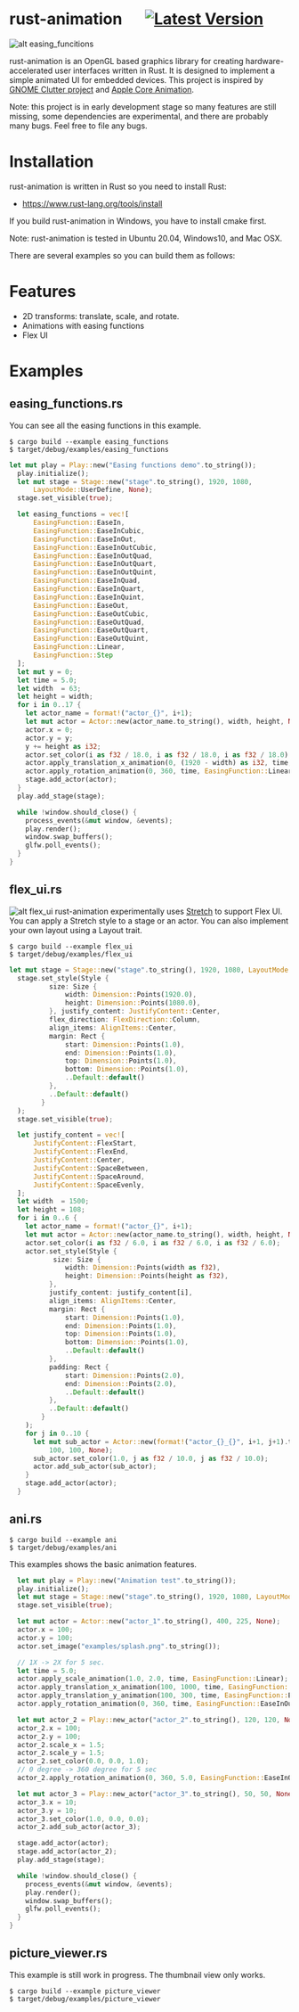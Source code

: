 # rust-animation &emsp;  [![Latest Version]][crates.io] 
[Latest Version]: https://img.shields.io/crates/v/rust-animation.svg
[crates.io]: https://crates.io/crates/rust-animation

![alt easing_funcitions](https://github.com/joone/rust-animation/blob/main/examples/easing_functions.gif?raw=true)

rust-animation is an OpenGL based graphics library for creating hardware-accelerated user interfaces written in Rust. It is designed to implement a simple animated UI for embedded devices. This project is inspired by [GNOME Clutter project](https://en.wikipedia.org/wiki/Clutter_(software)) and [Apple Core Animation](https://en.wikipedia.org/wiki/Core_Animation).

Note: this project is in early development stage so many features are still missing, some dependencies are experimental, and there are probably many bugs. Feel free to file any bugs.

# Installation
rust-animation is written in Rust so you need to install Rust:
* https://www.rust-lang.org/tools/install

If you build rust-animation in Windows, you have to install cmake first.

Note: rust-animation is tested in Ubuntu 20.04, Windows10, and Mac OSX.

There are several examples so you can build them as follows:

# Features
* 2D transforms: translate, scale, and rotate.
* Animations with easing functions
* Flex UI

# Examples
## easing_functions.rs
You can see all the easing functions in this example.
```
$ cargo build --example easing_functions
$ target/debug/examples/easing_functions
```
```rust
let mut play = Play::new("Easing functions demo".to_string());
  play.initialize();
  let mut stage = Stage::new("stage".to_string(), 1920, 1080,
      LayoutMode::UserDefine, None);
  stage.set_visible(true);

  let easing_functions = vec![
      EasingFunction::EaseIn,
      EasingFunction::EaseInCubic,
      EasingFunction::EaseInOut,
      EasingFunction::EaseInOutCubic,
      EasingFunction::EaseInOutQuad,
      EasingFunction::EaseInOutQuart,
      EasingFunction::EaseInOutQuint,
      EasingFunction::EaseInQuad,
      EasingFunction::EaseInQuart,
      EasingFunction::EaseInQuint,
      EasingFunction::EaseOut,
      EasingFunction::EaseOutCubic,
      EasingFunction::EaseOutQuad,
      EasingFunction::EaseOutQuart,
      EasingFunction::EaseOutQuint,
      EasingFunction::Linear,
      EasingFunction::Step
  ];
  let mut y = 0;
  let time = 5.0;
  let width  = 63;
  let height = width;
  for i in 0..17 {
    let actor_name = format!("actor_{}", i+1);
    let mut actor = Actor::new(actor_name.to_string(), width, height, None);
    actor.x = 0;
    actor.y = y;
    y += height as i32;
    actor.set_color(i as f32 / 18.0, i as f32 / 18.0, i as f32 / 18.0);
    actor.apply_translation_x_animation(0, (1920 - width) as i32, time, easing_functions[i]);
    actor.apply_rotation_animation(0, 360, time, EasingFunction::Linear);
    stage.add_actor(actor);
  }
  play.add_stage(stage);

  while !window.should_close() {
    process_events(&mut window, &events);
    play.render();
    window.swap_buffers();
    glfw.poll_events();
  }
}
```
## flex_ui.rs
![alt flex_ui](https://github.com/joone/rust-animation/blob/main/examples/flex_ui.png?raw=true)
rust-animation experimentally uses [Stretch](https://github.com/vislyhq/stretch) to support Flex UI. You can apply a Stretch style to a stage or an actor. You can also implement your own layout using a Layout trait.

```
$ cargo build --example flex_ui
$ target/debug/examples/flex_ui
```

```rust
let mut stage = Stage::new("stage".to_string(), 1920, 1080, LayoutMode::Flex, None);
  stage.set_style(Style {
          size: Size { 
              width: Dimension::Points(1920.0), 
              height: Dimension::Points(1080.0),
          }, justify_content: JustifyContent::Center,
          flex_direction: FlexDirection::Column,
          align_items: AlignItems::Center,
          margin: Rect {
              start: Dimension::Points(1.0),
              end: Dimension::Points(1.0),
              top: Dimension::Points(1.0),
              bottom: Dimension::Points(1.0),
              ..Default::default()
          },
          ..Default::default()
        }
  );
  stage.set_visible(true);   

  let justify_content = vec![
      JustifyContent::FlexStart,
      JustifyContent::FlexEnd,
      JustifyContent::Center,
      JustifyContent::SpaceBetween,
      JustifyContent::SpaceAround,
      JustifyContent::SpaceEvenly,
  ];
  let width  = 1500;
  let height = 108;
  for i in 0..6 {
    let actor_name = format!("actor_{}", i+1);
    let mut actor = Actor::new(actor_name.to_string(), width, height, None);
    actor.set_color(i as f32 / 6.0, i as f32 / 6.0, i as f32 / 6.0);
    actor.set_style(Style {
           size: Size { 
              width: Dimension::Points(width as f32), 
              height: Dimension::Points(height as f32),
          },
          justify_content: justify_content[i],
          align_items: AlignItems::Center,
          margin: Rect {
              start: Dimension::Points(1.0),
              end: Dimension::Points(1.0),
              top: Dimension::Points(1.0),
              bottom: Dimension::Points(1.0),
              ..Default::default()
          },
          padding: Rect {
              start: Dimension::Points(2.0),
              end: Dimension::Points(2.0),
              ..Default::default()
          },
          ..Default::default()
        }
    );
    for j in 0..10 {
      let mut sub_actor = Actor::new(format!("actor_{}_{}", i+1, j+1).to_string(),
          100, 100, None);
      sub_actor.set_color(1.0, j as f32 / 10.0, j as f32 / 10.0);
      actor.add_sub_actor(sub_actor);
    }
    stage.add_actor(actor);
  }

```
## ani.rs
```
$ cargo build --example ani
$ target/debug/examples/ani
```
This examples shows the basic animation features.

```rust
  let mut play = Play::new("Animation test".to_string());
  play.initialize();
  let mut stage = Stage::new("stage".to_string(), 1920, 1080, LayoutMode::UserDefine, None);
  stage.set_visible(true);

  let mut actor = Actor::new("actor_1".to_string(), 400, 225, None);
  actor.x = 100;
  actor.y = 100;
  actor.set_image("examples/splash.png".to_string());

  // 1X -> 2X for 5 sec.
  let time = 5.0;
  actor.apply_scale_animation(1.0, 2.0, time, EasingFunction::Linear);
  actor.apply_translation_x_animation(100, 1000, time, EasingFunction::EaseInOut);
  actor.apply_translation_y_animation(100, 300, time, EasingFunction::EaseInOut);
  actor.apply_rotation_animation(0, 360, time, EasingFunction::EaseInOut);

  let mut actor_2 = Play::new_actor("actor_2".to_string(), 120, 120, None);
  actor_2.x = 100;
  actor_2.y = 100;
  actor_2.scale_x = 1.5;
  actor_2.scale_y = 1.5;
  actor_2.set_color(0.0, 0.0, 1.0);
  // 0 degree -> 360 degree for 5 sec
  actor_2.apply_rotation_animation(0, 360, 5.0, EasingFunction::EaseInOut);

  let mut actor_3 = Play::new_actor("actor_3".to_string(), 50, 50, None);
  actor_3.x = 10;
  actor_3.y = 10;
  actor_3.set_color(1.0, 0.0, 0.0);
  actor_2.add_sub_actor(actor_3);

  stage.add_actor(actor);
  stage.add_actor(actor_2);
  play.add_stage(stage);

  while !window.should_close() {
    process_events(&mut window, &events);
    play.render();
    window.swap_buffers();
    glfw.poll_events();
  }
}
```


## picture_viewer.rs
This example is still work in progress. The thumbnail view only works.
```
$ cargo build --example picture_viewer
$ target/debug/examples/picture_viewer
```
